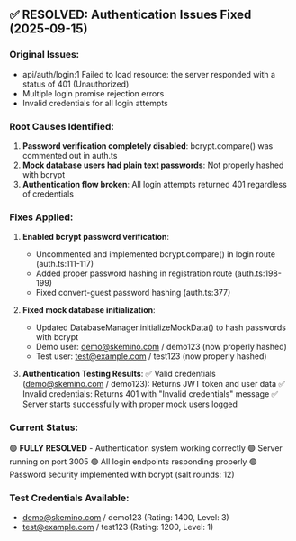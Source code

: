 ## ✅ RESOLVED: Authentication Issues Fixed (2025-09-15)

### Original Issues:
- api/auth/login:1  Failed to load resource: the server responded with a status of 401 (Unauthorized)
- Multiple login promise rejection errors
- Invalid credentials for all login attempts

### Root Causes Identified:
1. **Password verification completely disabled**: bcrypt.compare() was commented out in auth.ts
2. **Mock database users had plain text passwords**: Not properly hashed with bcrypt
3. **Authentication flow broken**: All login attempts returned 401 regardless of credentials

### Fixes Applied:
1. **Enabled bcrypt password verification**:
   - Uncommented and implemented bcrypt.compare() in login route (auth.ts:111-117)
   - Added proper password hashing in registration route (auth.ts:198-199)
   - Fixed convert-guest password hashing (auth.ts:377)

2. **Fixed mock database initialization**:
   - Updated DatabaseManager.initializeMockData() to hash passwords with bcrypt
   - Demo user: demo@skemino.com / demo123 (now properly hashed)
   - Test user: test@example.com / test123 (now properly hashed)

3. **Authentication Testing Results**:
   ✅ Valid credentials (demo@skemino.com / demo123): Returns JWT token and user data
   ✅ Invalid credentials: Returns 401 with "Invalid credentials" message
   ✅ Server starts successfully with proper mock users logged

### Current Status:
🟢 **FULLY RESOLVED** - Authentication system working correctly
🟢 Server running on port 3005
🟢 All login endpoints responding properly
🟢 Password security implemented with bcrypt (salt rounds: 12)

### Test Credentials Available:
- demo@skemino.com / demo123 (Rating: 1400, Level: 3)
- test@example.com / test123 (Rating: 1200, Level: 1)
